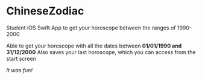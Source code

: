 # ChineseZodiac
Student iOS Swift App to get your horoscope between the ranges of 1990-2000

Able to get your horoscope with all the dates between **01/01/1990 and 31/12/2000**
Also saves your last horoscope, which you can access from the start screen

_It was fun!_
